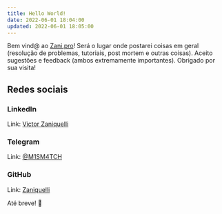 ```yaml
---
title: Hello World!
date: 2022-06-01 18:04:00
updated: 2022-06-01 18:05:00
---
```

Bem vind@ ao [Zani.pro](https://zani.pro/)! Será o lugar onde postarei coisas em geral (resolução de problemas, tutoriais, post mortem e outras coisas). Aceito sugestões e feedback (ambos extremamente importantes). Obrigado por sua visita!

## Redes sociais

### LinkedIn

Link: [Victor Zaniquelli](https://www.linkedin.com/in/zaniquelli/)

### Telegram

Link: [@M1SM4TCH](https://t.me/M1SM4TCH)

### GitHub

Link: [Zaniquelli](https://github.com/Zaniquelli)




Até breve! 👋